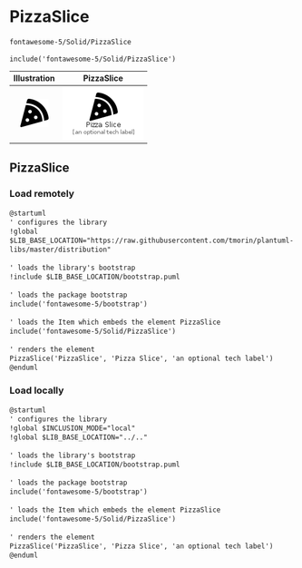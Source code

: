 # PizzaSlice


```text
fontawesome-5/Solid/PizzaSlice
```

```text
include('fontawesome-5/Solid/PizzaSlice')
```



| Illustration | PizzaSlice |
| :---: | :---: |
| ![illustration for Illustration](../../fontawesome-5/Solid/PizzaSlice.png) | ![illustration for PizzaSlice](../../fontawesome-5/Solid/PizzaSlice.Local.png) |




## PizzaSlice

### Load remotely
```plantuml
@startuml
' configures the library
!global $LIB_BASE_LOCATION="https://raw.githubusercontent.com/tmorin/plantuml-libs/master/distribution"

' loads the library's bootstrap
!include $LIB_BASE_LOCATION/bootstrap.puml

' loads the package bootstrap
include('fontawesome-5/bootstrap')

' loads the Item which embeds the element PizzaSlice
include('fontawesome-5/Solid/PizzaSlice')

' renders the element
PizzaSlice('PizzaSlice', 'Pizza Slice', 'an optional tech label')
@enduml
```

### Load locally
```plantuml
@startuml
' configures the library
!global $INCLUSION_MODE="local"
!global $LIB_BASE_LOCATION="../.."

' loads the library's bootstrap
!include $LIB_BASE_LOCATION/bootstrap.puml

' loads the package bootstrap
include('fontawesome-5/bootstrap')

' loads the Item which embeds the element PizzaSlice
include('fontawesome-5/Solid/PizzaSlice')

' renders the element
PizzaSlice('PizzaSlice', 'Pizza Slice', 'an optional tech label')
@enduml
```

